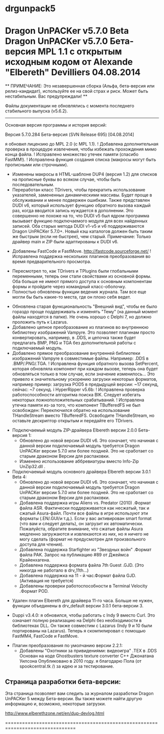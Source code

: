 # drgunpack5
Dragon UnPACKer v5.7.0 Beta 
Dragon UnPACKer v5.7.0 Бета-версия MPL 1.1 с открытым исходным
кодом от Alexande "Elbereth" Devilliers 04.08.2014
===============================================================================

  ** ПРИМЕЧАНИЕ: Это незавершенная сборка (Альфа, бета-версия или релиз-кандидат),
используйте ее на свой страх и риск. Может быть нестабильным. Вас предупреждали! **

  Файлы документации не обновлялись с момента последнего стабильного выпуска (v5.6.2).
  
-------------------------------------------------------------------------------
Основная версия программы и история версий:

Версия 5.7.0.284
Бета-версия (SVN Release 695) [04.08.2014]

 я обновил лицензию до MPL 2.0 (с MPL 1.1).
 ! Добавлена дополнительная проверка в процедуре извлечения, чтобы избежать прохождения мимо конца
файла.
 ! Исправлено множество утечек памяти (спасибо FastMM!).
 ! Исправлена функция создания списка (макросы могут быть прописными или строчными).
 * Изменены макросы в HTML-шаблоне DUP4 (версия 1.2) для списков на прописные буквы
   во всяком случае, чтобы быть последовательным.
 * Переработан класс TDrivers, чтобы прекратить использование указателей, замененных динамическими
   массивы. Будет проще в обслуживании и менее подвержен ошибкам.
   Также представлен DUDI v6, который использует функцию обратного вызова каждый раз, когда вводится запись
   нуждается в дополнении. Это совершенно не похоже на то, что DUDI v5 был ядром
   программа вызывает функцию подключаемого модуля для всех найденных записей.
   Оба старых метода DUDI v1-v5 и v6 поддерживаются Dragon UnPACKer
   5.7.0+.
   Новый кэш каталогов должен быть таким же быстрым (если не быстрее), чем старый.
   Примечание: Только драйвер main и ZIP были адаптированы к DUDI v6.
 + Добавлены FastCode и FastMove.
   http://fastcode.sourceforge.net/
 ! Исправлена поддержка нескольких плагинов преобразования во время предварительного просмотра.
 * Пересмотрел то, как TDrivers и TPlugins были глобальными переменными, теперь они стали свойствами
   из основной формы. Оба больше не имеют прямого доступа к основным компонентам формы
   и пройдите через командный класс-оболочку.
 * Полностью обновлены функции ведения журнала.
   Там все еще могли бы быть какие-то места, где он плохо себя ведет.
 + Обновлена старая функциональность "Внешний вид", чтобы ее было гораздо проще поддерживать и
изменять "Тему" (на данный момент файлы находятся в папке).
   Не очень хорошо с Delphi 7, но должно проложить путь к Lazarus.
 + Добавлено цепное преобразование из плагинов во внутреннюю библиотеку изображений Vampyre.
   Это позволяет плагинам просто конвертировать, например, в .DDS, и
цепочка также будет предлагать BMP, PNG и TGA без дополнительной работы с
   подключаемый модуль.
 + Добавлено прямое преобразование внутренней библиотеки изображений Vampyre в совместимые
   файлы. Например: .DDS в .BMP/.PNG/.TGA.
 ! Исправлена функция обратного вызова SetPercent, которая обновляла компонент
при каждом вызове, теперь она будет обновляться только в том случае, если значение изменилось...
   Это привело к значительному ускорению загрузки некоторых форматов, например
   пример: загрузка POD5 в предыдущей версии: ~17 секунд, сейчас: ~7 секунд.
 i HyperRipper v5.6b:
   ! Исправлена проверка работоспособности алгоритма поиска BIK.
     Следует избегать некоторых ложноположительных срабатываний.
   ! Исправлена утечка памяти из-за того, что компонент TBufferedFS не был освобожден:
     Переключился обратно на использование THandleStream вместо TBufferedFS.
	 Освободите THandleStream, но оставьте дескриптор открытым и передайте его TDrivers.
 * Подключаемый модуль ZIP-драйвера Elbereth версии 2.0.0 Бета-версия 1:
   * Обновлено до новой версии DUDI v6. Это означает, что начиная с данной версии подключаемый модуль
     требуется Dragon UnPACKer версии 5.7.0 или более поздней. Это не сработает со старым драконом
	 Версии для распаковки.
   * Изменено использование аббревиатуры вместо Info-Zip UnZip32.dll .
 * Подключаемый модуль основного драйвера Elbereth версии 3.0.1 Beta 4:
   * Обновлено до новой версии DUDI v6. Это означает, что начиная с данной версии подключаемый модуль
     требуется Dragon UnPACKer версии 5.7.0 или более поздней. Это не сработает со старым драконом
	 Версии для распаковки.
   + Добавлена поддержка игры Aliens vs. Predator (2010) .Формат файла ASR.
     Фактически поддерживается как несжатый, так и сжатый Asura-файл.
	 Почти все файлы в игре используют эти форматы (.EN/.GUI/и т.д.).
	 Если у вас активирован smart format (что вам и следует делать), он загрузит их
	 автоматически.
	 Пожалуйста, обратите внимание, что сжатые файлы Asura медленно загружаются и извлекаются из
них, но я ничего не могу сделать (формат не предусмотрен для произвольного
доступа для чтения).
   + Добавлена поддержка Starfighter из "Звездных войн" .Формат файла PAK.
     Запрос на публикацию #89 от Джеймса Крайенхагена.
   + Добавлена поддержка формата файла 7th Guest .GJD.
     (Это никогда не работало в drv_11th...)
   + Добавлена поддержка на 11 - й час.Формат файла GJD.
     (Активация не требуется)
   * Добавлены проверки работоспособности в Terminal Velocity .Формат POD.
 - Удален плагин Elbereth для драйвера 11-го часа.
   Больше не нужен, функции объединены в drv_default версии 3.0.1 бета-версии 3.
 * Duppi v3.4.0:
   я обновился, чтобы работать с Indy 9 вместо Curl.
     Это означает полную реализацию на Delphi без необходимости в библиотеках DLL.
	 Он также совместим с Lazarus (Indy 9 и 10 были портированы на Lazarus).
   Теперь я скомпилировал с помощью FastMM4, FastCode и FastMove.
 + Плагин преобразования по умолчанию версии 2.2.1:
   + Добавлены "Охотники за привидениями: видеоигра" .TEX в .DDS
     Основан на коде Ghostbusters texture converter C++ Джонатана Уилсона
	 Опубликовано в 2010 году.
   я благодарю Пола (от spookcentral.tk /) за идею и за тестирование.

Страница разработки бета-версии:
-----------------------

Эта страница позволяет вам следить за журналом разработки Dragon UnPACKer 5 между
Бета-версии. Вы также можете найти другую информацию и, возможно, некоторые загрузки.
     
http://www.elberethzone.net/en/dup-devlog.html

===============================================================================
